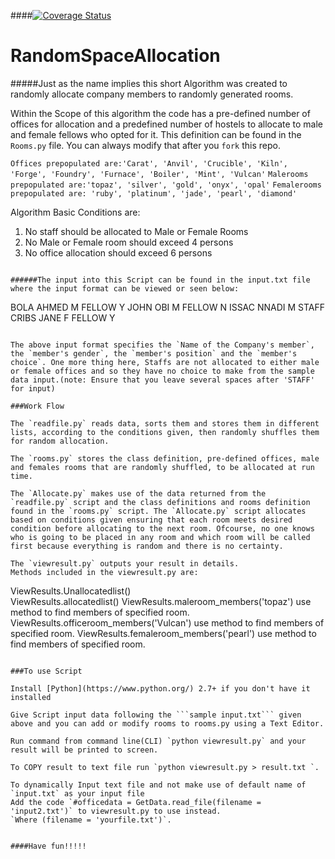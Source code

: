 ####[![Coverage Status](https://coveralls.io/repos/andela-sjames/RandomSpaceAllocation/badge.svg?branch=master&service=github)](https://coveralls.io/github/andela-sjames/RandomSpaceAllocation?branch=master)

# RandomSpaceAllocation

#####Just as the name implies this short Algorithm was created to randomly allocate company members to randomly generated rooms.

Within the Scope of this algorithm the code has a pre-defined number of offices for allocation and a predefined number of hostels to allocate to male and female fellows who opted for it. This definition can be found in the `Rooms.py` file. You can always modify that after you `fork` this repo.

```Offices prepopulated are:'Carat', 'Anvil', 'Crucible', 'Kiln', 'Forge', 'Foundry', 'Furnace', 'Boiler', 'Mint', 'Vulcan'```
```Malerooms prepopulated are:'topaz', 'silver', 'gold', 'onyx', 'opal'```
```Femalerooms prepopulated are: 'ruby', 'platinum', 'jade', 'pearl', 'diamond'```

Algorithm  Basic Conditions are:

1. No staff should be allocated to Male or Female Rooms
2. No Male or Female room should exceed 4 persons
3. No office allocation should exceed 6 persons

```

######The input into this Script can be found in the input.txt file where the input format can be viewed or seen below:

```
BOLA AHMED   M FELLOW Y
JOHN OBI     M FELLOW N
ISSAC NNADI  M STAFF   
CRIBS JANE   F FELLOW Y
```

The above input format specifies the `Name of the Company's member`, the `member's gender`, the `member's position` and the `member's choice`. One more thing here, Staffs are not allocated to either male or female offices and so they have no choice to make from the sample data input.(note: Ensure that you leave several spaces after 'STAFF' for input)

###Work Flow

The `readfile.py` reads data, sorts them and stores them in different lists, according to the conditions given, then randomly shuffles them for random allocation.

The `rooms.py` stores the class definition, pre-defined offices, male and females rooms that are randomly shuffled, to be allocated at run time.

The `Allocate.py` makes use of the data returned from the `readfile.py` script and the class definitions and rooms definition found in the `rooms.py` script. The `Allocate.py` script allocates based on conditions given ensuring that each room meets desired condition before allocating to the next room. Ofcourse, no one knows who is going to be placed in any room and which room will be called first because everything is random and there is no certainty. 

The `viewresult.py` outputs your result in details.
Methods included in the viewresult.py are:
```
ViewResults.Unallocatedlist()  
ViewResults.allocatedlist()
ViewResults.maleroom_members('topaz')    use method to find members of specified room.
ViewResults.officeroom_members('Vulcan') use method to find members of specified room.
ViewResults.femaleroom_members('pearl')  use method to find members of specified room.
```

###To use Script 

Install [Python](https://www.python.org/) 2.7+ if you don't have it installed 

Give Script input data following the ```sample input.txt``` given above and you can add or modify rooms to rooms.py using a Text Editor.

Run command from command line(CLI) `python viewresult.py` and your result will be printed to screen. 

To COPY result to text file run `python viewresult.py > result.txt `. 

To dynamically Input text file and not make use of default name of `input.txt` as your input file
Add the code `#officedata = GetData.read_file(filename = 'input2.txt')` to viewresult.py to use instead.
`Where (filename = 'yourfile.txt')`.


####Have fun!!!!!




